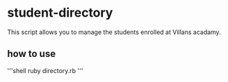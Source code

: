 # student-directory #

This script allows you to manage the students enrolled at Villans acadamy.

## how to use ##

'''shell
ruby directory.rb
'''
